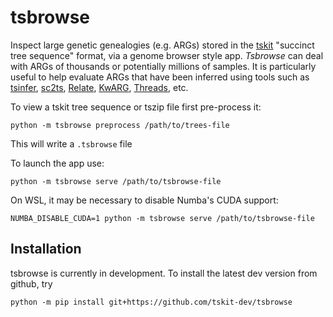 # tsbrowse
Inspect large genetic genealogies (e.g. ARGs) stored in the [tskit](https://tskit.dev) "succinct tree sequence" format,
via a genome browser style app. _Tsbrowse_ can deal with ARGs of thousands or potentially millions of samples.
It is particularly useful to help evaluate ARGs that have been inferred using tools such as
[tsinfer](https://github.com/tskit-dev/tsinfer),
[sc2ts](https://github.com/tskit-dev/sc2ts),
[Relate](https://github.com/MyersGroup/relate),
[KwARG](https://github.com/a-ignatieva/kwarg),
[Threads](https://pypi.org/project/threads-arg/), etc.

To view a tskit tree sequence or tszip file first pre-process it:

`python -m tsbrowse preprocess /path/to/trees-file`

This will write a `.tsbrowse` file

To launch the app use:

`python -m tsbrowse serve /path/to/tsbrowse-file`

On WSL, it may be necessary to disable Numba's CUDA support:

`NUMBA_DISABLE_CUDA=1 python -m tsbrowse serve /path/to/tsbrowse-file`

## Installation

tsbrowse is currently in development. To install the latest dev version from github, try

```
python -m pip install git+https://github.com/tskit-dev/tsbrowse
```
